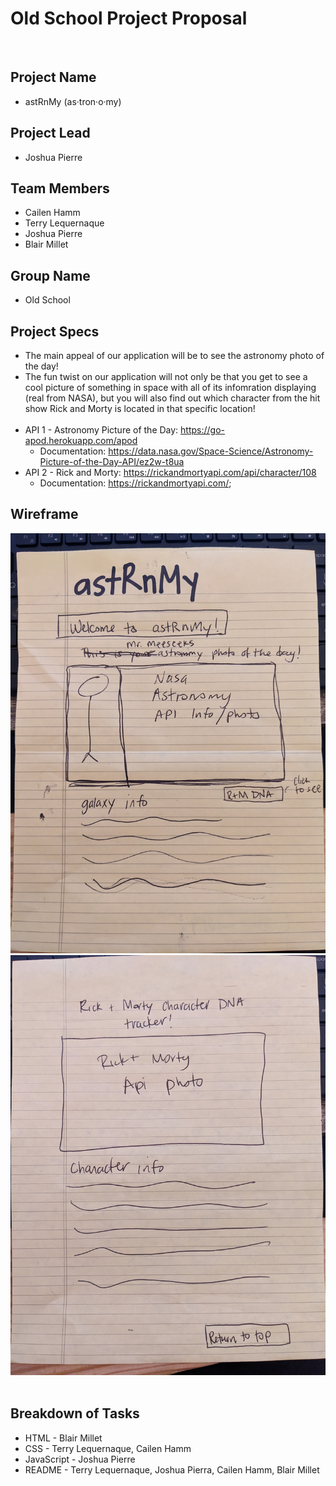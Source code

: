 # Old School Project Proposal 
​
## Project Name
* astRnMy (as·tron·o·my)
​
## Project Lead
* Joshua Pierre 
​
## Team Members
 * Cailen Hamm
 * Terry Lequernaque
 * Joshua Pierre
 * Blair Millet
​
## Group Name
* Old School 
​
## Project Specs
* The main appeal of our application will be to see the astronomy photo of the day! 
* The fun twist on our application will not only be that you get to see a cool picture of something in space with all of its infomration displaying (real from NASA), but you will also find out which character from the hit show Rick and Morty is located in that specific location!  
​
* API 1 - Astronomy Picture of the Day: https://go-apod.herokuapp.com/apod 
    * Documentation: https://data.nasa.gov/Space-Science/Astronomy-Picture-of-the-Day-API/ez2w-t8ua 
* API 2 - Rick and Morty: https://rickandmortyapi.com/api/character/108
    * Documentation: https://rickandmortyapi.com/; 
​
## Wireframe
​![alt text](wireframe1.jpg)
![alt text](./wireframe2.jpg)
​
## Breakdown of Tasks
* HTML - Blair Millet
* CSS - Terry Lequernaque, Cailen Hamm
* JavaScript - Joshua Pierre
* README - Terry Lequernaque, Joshua Pierra, Cailen Hamm, Blair Millet